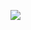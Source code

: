 [![](https://jitpack.io/v/zhangyugehu/BaseLibrary.svg)](https://jitpack.io/#zhangyugehu/BaseLibrary)